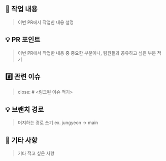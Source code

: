 ## 📝 작업 내용
> 이번 PR에서 작업한 내용 설명

## 💡 PR 포인트
> 이번 PR에서 작업한 내용 중 중요한 부분이나, 팀원들과 공유하고 싶은 부분 적기

## #️⃣ 관련 이슈
> close: # <링크된 이슈 적기>

## 💡 브랜치 경로
> 머지하는 경로 쓰기 ex. jungyeon -> main

## 🔔 기타 사항
> 기타 적고 싶은 사항

